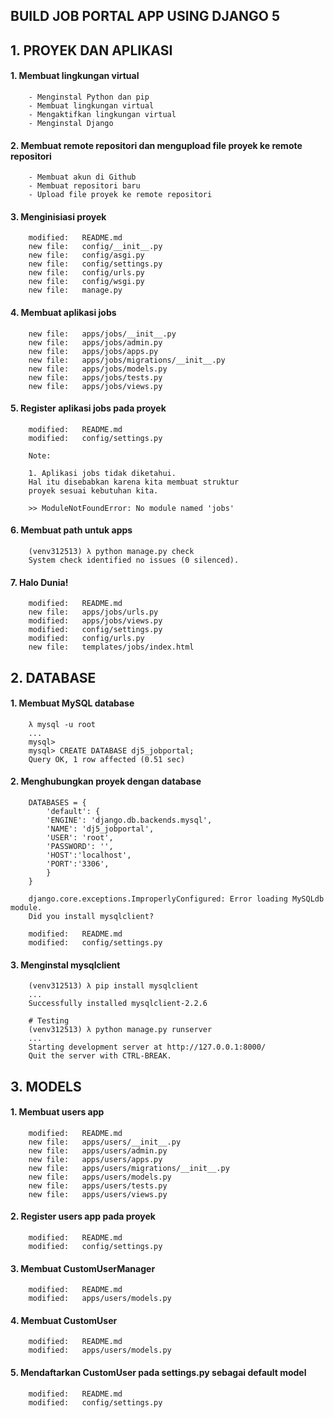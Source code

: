 ## BUILD JOB PORTAL APP USING DJANGO 5


## 1. PROYEK DAN APLIKASI

#### 1. Membuat lingkungan virtual

        - Menginstal Python dan pip
        - Membuat lingkungan virtual
        - Mengaktifkan lingkungan virtual
        - Menginstal Django

#### 2. Membuat remote repositori dan mengupload file proyek ke remote repositori

        - Membuat akun di Github
        - Membuat repositori baru
        - Upload file proyek ke remote repositori

#### 3. Menginisiasi proyek

        modified:   README.md
        new file:   config/__init__.py
        new file:   config/asgi.py
        new file:   config/settings.py
        new file:   config/urls.py
        new file:   config/wsgi.py
        new file:   manage.py

#### 4. Membuat aplikasi jobs

        new file:   apps/jobs/__init__.py
        new file:   apps/jobs/admin.py
        new file:   apps/jobs/apps.py
        new file:   apps/jobs/migrations/__init__.py
        new file:   apps/jobs/models.py
        new file:   apps/jobs/tests.py
        new file:   apps/jobs/views.py

#### 5. Register aplikasi jobs pada proyek

        modified:   README.md
        modified:   config/settings.py

        Note:

        1. Aplikasi jobs tidak diketahui. 
        Hal itu disebabkan karena kita membuat struktur
        proyek sesuai kebutuhan kita.

        >> ModuleNotFoundError: No module named 'jobs'

#### 6. Membuat path untuk apps

        (venv312513) λ python manage.py check
        System check identified no issues (0 silenced).

#### 7. Halo Dunia!

        modified:   README.md
        new file:   apps/jobs/urls.py
        modified:   apps/jobs/views.py
        modified:   config/settings.py
        modified:   config/urls.py
        new file:   templates/jobs/index.html


## 2. DATABASE

#### 1. Membuat MySQL database

        λ mysql -u root
        ...
        mysql>
        mysql> CREATE DATABASE dj5_jobportal;
        Query OK, 1 row affected (0.51 sec)

#### 2. Menghubungkan proyek dengan database

        DATABASES = {
            'default': {
            'ENGINE': 'django.db.backends.mysql',
            'NAME': 'dj5_jobportal',
            'USER': 'root',
            'PASSWORD': '',
            'HOST':'localhost',
            'PORT':'3306',
            }
        }

        django.core.exceptions.ImproperlyConfigured: Error loading MySQLdb module.
        Did you install mysqlclient?

        modified:   README.md
        modified:   config/settings.py

#### 3. Menginstal mysqlclient

        (venv312513) λ pip install mysqlclient
        ...
        Successfully installed mysqlclient-2.2.6

        # Testing
        (venv312513) λ python manage.py runserver
        ...
        Starting development server at http://127.0.0.1:8000/
        Quit the server with CTRL-BREAK.


## 3. MODELS

#### 1. Membuat users app

        modified:   README.md
        new file:   apps/users/__init__.py
        new file:   apps/users/admin.py
        new file:   apps/users/apps.py
        new file:   apps/users/migrations/__init__.py
        new file:   apps/users/models.py
        new file:   apps/users/tests.py
        new file:   apps/users/views.py

#### 2. Register users app pada proyek

        modified:   README.md
        modified:   config/settings.py

#### 3. Membuat CustomUserManager

        modified:   README.md
        modified:   apps/users/models.py

#### 4. Membuat CustomUser

        modified:   README.md
        modified:   apps/users/models.py

#### 5. Mendaftarkan CustomUser pada settings.py sebagai default model

        modified:   README.md
        modified:   config/settings.py